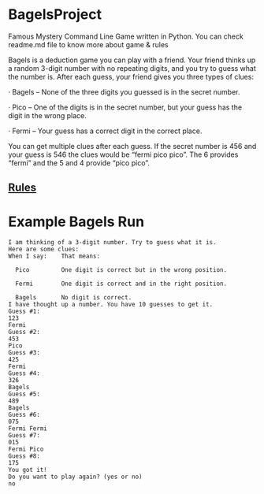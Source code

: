 # BagelsProject
Famous Mystery Command Line Game written in Python. You can check readme.md file to know more about game &amp; rules 

Bagels is a deduction game you can play with a friend. Your friend thinks up a random 3-digit number with no repeating digits, and you try to guess what the number is. After each guess, your friend gives you three types of clues:

·        Bagels – None of the three digits you guessed is in the secret number.

·        Pico – One of the digits is in the secret number, but your guess has the digit in the wrong place.

·        Fermi – Your guess has a correct digit in the correct place.

You can get multiple clues after each guess. If the secret number is 456 and your guess is 546 the clues would be “fermi pico pico”. The 6 provides “fermi” and the 5 and 4 provide “pico pico”.

## [Rules](https://inventwithpython.com/chapter11.html)

# Example Bagels Run
```
I am thinking of a 3-digit number. Try to guess what it is.
Here are some clues:
When I say:    That means:

  Pico         One digit is correct but in the wrong position.

  Fermi        One digit is correct and in the right position.

  Bagels       No digit is correct.
I have thought up a number. You have 10 guesses to get it.
Guess #1:
123
Fermi
Guess #2:
453
Pico
Guess #3:
425
Fermi
Guess #4:
326
Bagels
Guess #5:
489
Bagels
Guess #6:
075
Fermi Fermi
Guess #7:
015
Fermi Pico
Guess #8:
175
You got it!
Do you want to play again? (yes or no)
no
```
